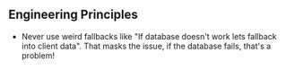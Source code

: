 ## Engineering Principles

- Never use weird fallbacks like "If database doesn't work lets fallback into client data". That masks the issue, if the database fails, that's a problem!